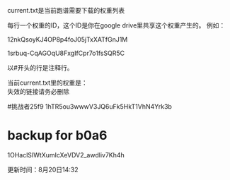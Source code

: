 
current.txt是当前跑谱需要下载的权重列表

每行一个权重的ID，这个ID是你在google drive里共享这个权重产生的。
例如：

12nkQsoyKJ4OP8p4foJ05jTxXATfGnJ1M

1srbuq-CqAGOqU8FxgIfCpr7o1fsSQR5C

以#开头的行是注释行。

当前current.txt里的权重是：   
失效的链接请务必删除

#挑战者25f9
1hTR5ou3wwwV3JQ6uFk5HkT1VhN4Yrk3b
# backup for b0a6
1OHaclSIWtXumIcXeVDV2_awdliv7Kh4h
               




更新时间：8月20日14:32
